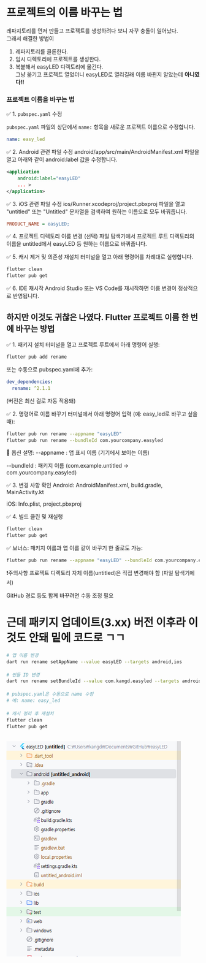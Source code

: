 # 프로젝트의 이름 바꾸는 법
레파지토리를 먼저 만들고 프로젝트를 생성하려다 보니 자꾸 충돌이 일어났다.<br>
그래서 해결한 방법이
1. 레파지토리를 클론한다.
2. 임시 디렉토리에 프로젝트를 생성한다.
3. 복붙해서 easyLED 디렉토리에 옮긴다.
<br>그냥 옮기고 프로젝트 열었더니 easyLED로 열리길래 이름 바뀐지 알았는데 __아니였다!!__

### 프로젝트 이름을 바꾸는 법
✅ 1. `pubspec.yaml` 수정

`pubspec.yaml` 파일의 상단에서 `name:` 항목을 새로운 프로젝트 이름으로 수정합니다.

```yaml
name: easy_led
```
✅ 2. Android 관련 파일 수정
android/app/src/main/AndroidManifest.xml 파일을 열고 아래와 같이 android:label 값을 수정합니다.
```xml
<application
    android:label="easyLED"
    ... >
</application>

```
✅ 3. iOS 관련 파일 수정
ios/Runner.xcodeproj/project.pbxproj 파일을 열고 "untitled" 또는 "Untitled" 문자열을 검색하여 원하는 이름으로 모두 바꿔줍니다.
```ini
PRODUCT_NAME = easyLED;
```
✅ 4. 프로젝트 디렉토리 이름 변경 (선택)
파일 탐색기에서 프로젝트 루트 디렉토리의 이름을 untitled에서 easyLED 등 원하는 이름으로 바꿔줍니다.

✅ 5. 캐시 제거 및 의존성 재설치
터미널을 열고 아래 명령어를 차례대로 실행합니다.

```bash
flutter clean
flutter pub get
```
✅ 6. IDE 재시작
Android Studio 또는 VS Code를 재시작하면 이름 변경이 정상적으로 반영됩니다.


## 하지만 이것도 귀찮은 나였다.  Flutter 프로젝트 이름 한 번에 바꾸는 방법
✅ 1. 패키지 설치
터미널을 열고 프로젝트 루트에서 아래 명령어 실행:
```bash
flutter pub add rename
```
또는 수동으로 pubspec.yaml에 추가:

```yaml
dev_dependencies:
  rename: ^2.1.1
```
(버전은 최신 걸로 자동 적용돼)


✅ 2. 명령어로 이름 바꾸기
터미널에서 아래 명령어 입력 (예: easy_led로 바꾸고 싶을 때):

```bash
flutter pub run rename --appname "easyLED"
flutter pub run rename --bundleId com.yourcompany.easyled
```
🔁 옵션 설명:
--appname : 앱 표시 이름 (기기에서 보이는 이름)

--bundleId : 패키지 이름 (com.example.untitled → com.yourcompany.easyled)

✅ 3. 변경 사항 확인
Android: AndroidManifest.xml, build.gradle, MainActivity.kt

iOS: Info.plist, project.pbxproj

✅ 4. 빌드 클린 및 재실행
```bash
flutter clean
flutter pub get
```
✅ 보너스: 패키지 이름과 앱 이름 같이 바꾸기
한 줄로도 가능:
```bash
flutter pub run rename --appname "easyLED" --bundleId com.yourcompany.easyled
```
❗주의사항
프로젝트 디렉토리 자체 이름(untitled)은 직접 변경해야 함 (파일 탐색기에서)

GitHub 경로 등도 함께 바꾸려면 수동 조정 필요
# 근데 패키지 업데이트(3.xx) 버전 이후라 이것도 안돼 밑에 코드로 ㄱㄱ
```bash
# 앱 이름 변경
dart run rename setAppName --value easyLED --targets android,ios

# 번들 ID 변경
dart run rename setBundleId --value com.kangd.easyled --targets android,ios

# pubspec.yaml은 수동으로 name 수정
# 예: name: easy_led

# 캐시 정리 후 재설치
flutter clean
flutter pub get
```

<br>![alt text](image.png)



